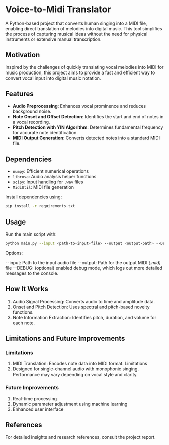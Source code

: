 # Voice-to-Midi Translator

A Python-based project that converts human singing into a MIDI file, enabling direct translation of melodies into digital music. This tool simplifies the process of capturing musical ideas without the need for physical instruments or extensive manual transcription.

## Motivation
Inspired by the challenges of quickly translating vocal melodies into MIDI for music production, this project aims to provide a fast and efficient way to convert vocal input into digital music notation.

## Features
- **Audio Preprocessing**: Enhances vocal prominence and reduces background noise.
- **Note Onset and Offset Detection**: Identifies the start and end of notes in a vocal recording.
- **Pitch Detection with YIN Algorithm**: Determines fundamental frequency for accurate note identification.
- **MIDI Output Generation**: Converts detected notes into a standard MIDI file.

## Dependencies
- `numpy`: Efficient numerical operations
- `librosa`: Audio analysis helper functions
- `scipy`: Input handling for `.wav` files
- `MidiUtil`: MIDI file generation

Install dependencies using:
```bash
pip install -r requirements.txt
```

## Usage

Run the main script with:

```bash
python main.py --input <path-to-input-file> --output <output-path> --DEBUG
```
Options:

--input: Path to the input audio file
--output: Path for the output MIDI *(.mid)* file
--DEBUG: (optional) enabled debug mode, which logs out more detailed messages to the console.

## How It Works

1. Audio Signal Processing: Converts audio to time and amplitude data.
2. Onset and Pitch Detection: Uses spectral and pitch-based novelty functions.
3. Note Information Extraction: Identifies pitch, duration, and volume for each note.

## Limitations and Future Improvements

### Limitations

1. MIDI Translation: Encodes note data into MIDI format.
Limitations
2. Designed for single-channel audio with monophonic singing.
Performance may vary depending on vocal style and clarity.

###  Future Improvements

1. Real-time processing
2. Dynamic parameter adjustment using machine learning
3. Enhanced user interface


## References

For detailed insights and research references, consult the project report.
